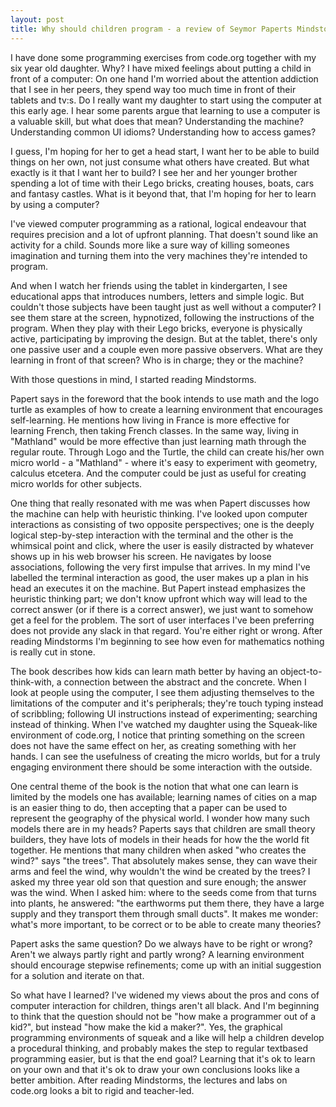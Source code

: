 ```yaml
---
layout: post
title: Why should children program - a review of Seymor Paperts Mindstorms
---
```


I have done some programming exercises from code.org together with my six year old daughter. Why? I have mixed feelings about putting a child in front of a computer: On one hand I'm worried about the attention addiction that I see in her peers, they spend way too much time in front of their tablets and tv:s. Do I really want my daughter to start using the computer at this early age. I hear some parents argue that learning to use a computer is a valuable skill, but what does that mean? Understanding the machine? Understanding common UI idioms?  Understanding how to access games?

I guess, I'm hoping for her to get a head start, I want her to be able to build things on her own, not just consume what others have created. But what exactly is it that I want her to build? I see her and her younger brother spending a lot of time with their Lego bricks, creating houses, boats, cars and fantasy castles. What is it beyond that, that I'm hoping for her to learn by using a computer?

I've viewed computer programming as a rational, logical endeavour that requires precision and a lot of upfront planning. That doesn't sound like an activity for a child. Sounds more like a  sure way of killing someones imagination and turning them into the very machines they're intended to program.  

And when I watch her friends using the tablet in kindergarten, I see educational apps that introduces numbers, letters and simple logic. But couldn't those subjects have been taught just as well without a computer? I see them stare at the screen, hypnotized, following the instructions of the program. When they play with their Lego bricks, everyone is physically active, participating by improving the design. But at the tablet, there's only one passive user and a couple even more passive observers. What are they learning in front of that screen? Who is in charge; they or the machine?

With those questions in mind, I started reading Mindstorms.

Papert says in the foreword that the book intends to use math and the logo turtle as examples of how to create a learning environment that encourages self-learning. He mentions how living in France is more effective for learning French, then taking French classes. In the same way, living in "Mathland" would be more effective than just learning math through the regular route.  Through Logo and the Turtle, the child can create his/her own micro world - a "Mathland" - where it's easy to experiment with geometry, calculus etcetera. And the computer could be just as useful for creating micro worlds for other subjects.

One thing that really resonated with me was when Papert discusses how the machine can help with heuristic thinking. I've looked upon computer interactions as consisting of two opposite perspectives; one is the deeply logical step-by-step interaction with the terminal and the other is the whimsical point and click, where the user is easily distracted by whatever shows up in his web browser his screen. He navigates by loose associations, following the very first impulse that arrives. In my mind I've labelled the terminal interaction as good, the user makes up a plan in his head an executes it on the machine. But Papert instead emphasizes the heuristic thinking part; we don't know upfront which way will lead to the correct answer (or if there is a correct answer), we just want to somehow get a feel for the problem. The sort of user interfaces I've been preferring does not provide any slack in that regard. You're either right or wrong. After reading Mindstorms I'm beginning to see how even for mathematics nothing is really cut in stone.

The book describes how kids can learn math better by having an object-to-think-with, a connection between the abstract and the concrete. When I look at people using the computer, I see them adjusting themselves to the limitations of the computer and it's peripherals; they're touch typing instead of scribbling; following UI instructions instead of experimenting; searching instead of thinking. When I've watched my daughter using the Squeak-like environment of code.org, I notice that printing something on the screen does not have the same effect on her, as creating something with her hands. I can see the usefulness of creating the micro worlds, but for a truly engaging environment there should be some interaction with the outside.

One central theme of the book is the notion that what one can learn is limited by the models one has available; learning names of cities on a map is an easier thing to do, then accepting that a paper can be used to represent the geography of the physical world. I wonder how many such models there are in my heads?  Paperts says that children are small theory builders, they have lots of models in their heads for how the the world fit together. He mentions that many children when asked "who creates the wind?" says "the trees". That absolutely makes sense, they can wave their arms and feel the wind, why wouldn't the wind be created by the trees? I asked my three year old son that question and sure enough; the answer was the wind. When I asked him: where to the seeds come from that turns into plants, he answered: "the earthworms put them there, they have a large supply and they transport them through small ducts". It makes me wonder: what's more important, to be correct or to be able to create many theories?

Papert asks the same question? Do we always have to be right or wrong? Aren't we always partly right and partly wrong? A learning environment should encourage stepwise refinements; come up with an initial suggestion for a solution and iterate on that. 

So what have I learned? I've widened my views about the pros and cons of computer interaction for children, things aren't all black. And I'm beginning to think that the question should not be "how make a programmer out of a kid?", but instead "how make the kid a maker?". Yes, the graphical programming environments of squeak and a like will help a children develop a procedural thinking, and probably makes the step to regular textbased programming easier, but is that the end goal? Learning that it's ok to learn on your own and that it's ok to draw your own conclusions looks like a better ambition.  After reading Mindstorms, the lectures and labs on code.org looks a bit to rigid and teacher-led.
